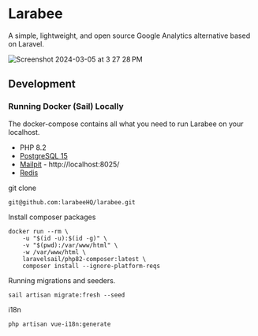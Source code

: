 # Larabee

A simple, lightweight, and open source Google Analytics alternative based on Laravel.

![Screenshot 2024-03-05 at 3 27 28 PM](https://github.com/LarabeeHQ/larabee/assets/265964/4190250c-0326-42db-8cfa-2c2ed0d275c1)

## Development

### Running Docker (Sail) Locally
The docker-compose contains all what you need to run Larabee on your localhost.
* PHP 8.2
* [PostgreSQL 15](https://www.postgresql.org/)
* [Mailpit](https://github.com/axllent/mailpit) - http://localhost:8025/
* [Redis](https://redis.io/)


git clone
```
git@github.com:larabeeHQ/larabee.git
```

Install composer packages
```
docker run --rm \
    -u "$(id -u):$(id -g)" \
    -v "$(pwd):/var/www/html" \
    -w /var/www/html \
    laravelsail/php82-composer:latest \
    composer install --ignore-platform-reqs
```
Running migrations and seeders.
```
sail artisan migrate:fresh --seed
```

i18n
```
php artisan vue-i18n:generate
```
